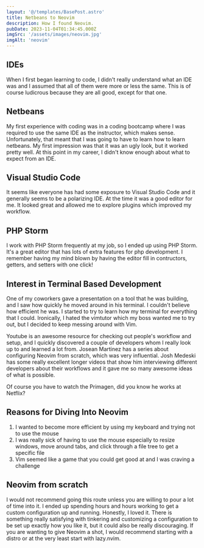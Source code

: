 ```yaml
---
layout: '@/templates/BasePost.astro'
title: Netbeans to Neovim
description: How I found Neovim.
pubDate: 2023-11-04T01:34:45.000Z
imgSrc: '/assets/images/neovim.jpg'
imgAlt: 'neovim'
---
```



## IDEs

When I first began learning to code, I didn't really understand
what an IDE was and I assumed that all of them were more or less
the same.  This is of course ludicrous because they are all good,
except for that one.

## Netbeans

My first experience with coding was in a coding bootcamp 
where I was required to use the same IDE as the instructor, 
which makes sense.  Unfortunately, that meant that I was going
to have to learn how to learn netbeans.  My first impression 
was that it was an ugly look, but it worked pretty well.  At
this point in my career, I didn't know enough about what to 
expect from an IDE.

## Visual Studio Code

It seems like everyone has had some exposure to Visual Studio
Code and it generally seems to be a polarizing IDE.  At the 
time it was a good editor for me.  It looked great and allowed
me to explore plugins which improved my workflow.

## PHP Storm

I work with PHP Storm frequently at my job, so I ended up using
PHP Storm.  It's a great editor that has lots of extra features
for php development.  I remember having my mind blown by having
the editor fill in contructors, getters, and setters with one 
click!

## Interest in Terminal Based Development

One of my coworkers gave a presentation on a tool that he was
building, and I saw how quickly he moved around in his terminal.
I couldn't believe how efficient he was.  I started to try to 
learn how my terminal for everything that I could.  Ironically,
I hated the vimtutor which my boss wanted me to try out, but
I decided to keep messing around with Vim.

Youtube is an awesome resource for checking out people's workflow
and setup, and I quickly discovered a couple of developers whom
I really look up to and learned a lot from.  Josean Martinez has
a series about configuring Neovim from scratch, which was very
influential.  Josh Medeski has some really excellent longer 
videos that show him interviewing different developers about their
workflows and it gave me so many awesome ideas of what is possible.

Of course you have to watch the Primagen, did you know he works at
Netflix?

## Reasons for Diving Into Neovim
1. I wanted to become more efficient by using my keyboard and trying
not to use the mouse
2. I was really sick of having to use the mouse especially to resize
windows, move around tabs, and click through a file tree to get a 
specific file
3. Vim seemed like a game that you could get good at and I was craving 
a challenge

## Neovim from scratch
I would not recommend going this route unless you are willing to pour
a lot of time into it.  I ended up spending hours and hours working
to get a custom configuration up and running.  Honestly, I loved it. 
There is something really satisfying with tinkering and customizing
a configuration to be set up exactly how you like it, but it could
also be really discouraging.  If you are wanting to give Neovim a
shot, I would recommend starting with a distro or at the very least
start with lazy.nvim.
